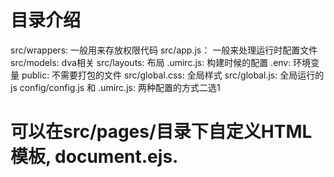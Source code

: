 # 目录介绍
src/wrappers: 一般用来存放权限代码
src/app.js： 一般来处理运行时配置文件
src/models: dva相关
src/layouts: 布局
.umirc.js: 构建时候的配置
.env:  环境变量
public: 不需要打包的文件
src/global.css: 全局样式
src/global.js: 全局运行的js
config/config.js 和 .umirc.js:  两种配置的方式二选1

# 可以在src/pages/目录下自定义HTML模板, document.ejs.
